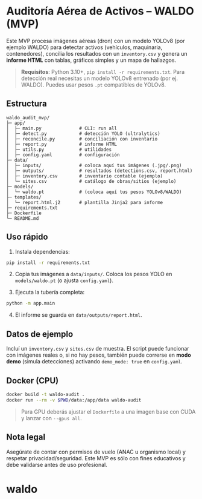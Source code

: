 # Auditoría Aérea de Activos – WALDO (MVP)

Este MVP procesa imágenes aéreas (dron) con un modelo YOLOv8 (por ejemplo WALDO) para detectar activos (vehículos, maquinaria, contenedores), concilia los resultados con un `inventory.csv` y genera un **informe HTML** con tablas, gráficos simples y un mapa de hallazgos.

> **Requisitos**: Python 3.10+, `pip install -r requirements.txt`. Para detección real necesitas un modelo YOLOv8 entrenado (por ej. WALDO). Puedes usar pesos `.pt` compatibles de YOLOv8.

## Estructura

```
waldo_audit_mvp/
├─ app/
│  ├─ main.py              # CLI: run all
│  ├─ detect.py            # detección YOLO (ultralytics)
│  ├─ reconcile.py         # conciliación con inventario
│  ├─ report.py            # informe HTML
│  ├─ utils.py             # utilidades
│  ├─ config.yaml          # configuración
├─ data/
│  ├─ inputs/              # coloca aquí tus imágenes (.jpg/.png)
│  ├─ outputs/             # resultados (detections.csv, report.html)
│  ├─ inventory.csv        # inventario contable (ejemplo)
│  └─ sites.csv            # catálogo de obras/sitios (ejemplo)
├─ models/
│  └─ waldo.pt             # (coloca aquí tus pesos YOLOv8/WALDO)
├─ templates/
│  └─ report.html.j2       # plantilla Jinja2 para informe
├─ requirements.txt
├─ Dockerfile
└─ README.md
```

## Uso rápido

1) Instala dependencias:

```bash
pip install -r requirements.txt
```

2) Copia tus imágenes a `data/inputs/`. Coloca los pesos YOLO en `models/waldo.pt` (o ajusta `config.yaml`).

3) Ejecuta la tubería completa:

```bash
python -m app.main
```

4) El informe se guarda en `data/outputs/report.html`.

## Datos de ejemplo
Incluí un `inventory.csv` y `sites.csv` de muestra. El script puede funcionar con imágenes reales o, si no hay pesos, también puede correrse en **modo demo** (simula detecciones) activando `demo_mode: true` en `config.yaml`.

## Docker (CPU)
```bash
docker build -t waldo-audit .
docker run --rm -v $PWD/data:/app/data waldo-audit
```

> Para GPU deberás ajustar el `Dockerfile` a una imagen base con CUDA y lanzar con `--gpus all`.

## Nota legal
Asegúrate de contar con permisos de vuelo (ANAC u organismo local) y respetar privacidad/seguridad. Este MVP es sólo con fines educativos y debe validarse antes de uso profesional.
# waldo
